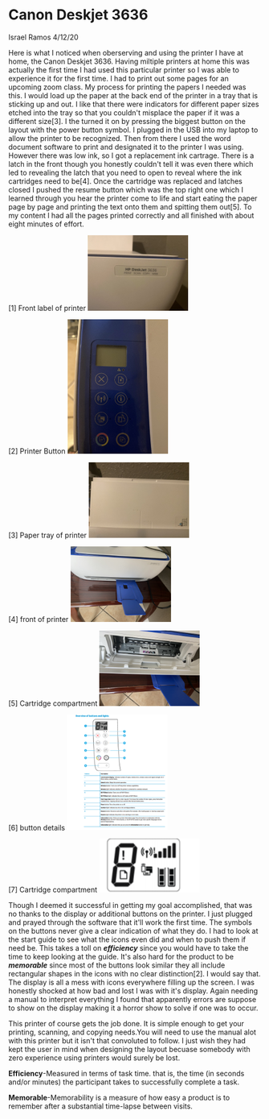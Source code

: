 # Canon Deskjet 3636

Israel Ramos
4/12/20

Here is what I noticed when oberserving and using the printer I have at home, the Canon Deskjet 3636. Having miltiple printers at home this was actually the first time I had used this particular printer so I was able to experience it for the first time. I had to print out some pages for an upcoming zoom class. My process for printing the papers I needed was this. I would load up the paper at the back end of the printer in a tray that is sticking up and out. I like that there were indicators for different paper sizes etched into the tray so that you couldn't misplace the paper if it was a different size[3]. I the turned it on by pressing the biggest button on the layout with the power button symbol. I plugged in the USB into my laptop to allow the printer to be recognized. Then from there I used the word document software to print and designated it to the printer I was using. However there was low ink, so I got a replacement ink cartrage. There is a latch in the front though you honestly couldn't tell it was even there which led to revealing the latch that you need to open to reveal where the ink cartridges need to be[4]. Once the cartridge was replaced and  latches closed I pushed the resume button which was the top right one which I learned through you hear the printer come to life and start eating the paper page by page and printing the text onto them and spitting them out[5]. To my content I had all the pages printed correctly and all finished with about eight minutes of effort.

[1] Front label of printer
<img src = "../assets/printLabel.jpg" alt = "Print Label" width = "200"   />

[2] Printer Button
<img src = "../assets/printButtons.jpg" alt = "Print Buttons" width = "200"/>

[3] Paper tray of printer
<img src = "../assets/printTray.jpg" alt = "printTray" width = "200"/>

[4] front of printer
<img src = "../assets/printFront.jpg" alt = "printFront" width = "200"   />

[5] Cartridge compartment
<img src = "../assets/printInside.jpg" alt = "printInside" width = "200"/>

[6] button details
<img src = "../assets/buttonLayout.PNG" alt = "layout" width = "200"   />

[7] Cartridge compartment
<img src = "../assets/printDisplay.PNG" alt = "printDisplay" width = "200"/>



Though I deemed it successful in getting my goal accomplished, that was no thanks to the display or additional buttons on the printer. I just plugged and prayed through the software that it'll work the first time. The symbols on the buttons never give a clear indication of what they do. I had to look at the start guide to see what the icons even did and when to push them if need be. This takes a toll on ***efficiency*** since you would have to take the time to keep looking at the guide. It's also hard for the product to be ***memorable*** since most of the buttons look similar they all include rectangular shapes in the icons with no clear distinction[2]. I would say that. The display is all a mess with icons everywhere filling up the screen. I was honestly shocked at how bad and lost I was with it's display. Again needing a manual to interpret everything I found that apparently errors are suppose to show on the display making it a horror show to solve if one was to occur. 

This printer of course gets the job done. It is simple enough to get your printing, scanning, and copying needs.You will need to use the manual alot with this printer but it isn't that convoluted to follow. I just wish they had kept the user in mind when designing the layout becuase somebody with zero experience using printers would surely be lost. 


**Efficiency**-Measured in terms of task time. that is, the time (in seconds and/or minutes) the participant takes to successfully complete a task.

**Memorable**-Memorability is a measure of how easy a product is to remember after a substantial time-lapse between visits.




